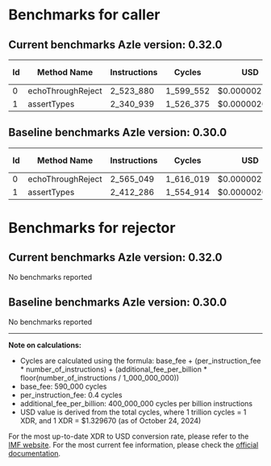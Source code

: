 # Benchmarks for caller

## Current benchmarks Azle version: 0.32.0

| Id  | Method Name       | Instructions | Cycles    | USD           | USD/Million Calls | Change                             |
| --- | ----------------- | ------------ | --------- | ------------- | ----------------- | ---------------------------------- |
| 0   | echoThroughReject | 2_523_880    | 1_599_552 | $0.0000021269 | $2.12             | <font color="green">-41_169</font> |
| 1   | assertTypes       | 2_340_939    | 1_526_375 | $0.0000020296 | $2.02             | <font color="green">-71_347</font> |

## Baseline benchmarks Azle version: 0.30.0

| Id  | Method Name       | Instructions | Cycles    | USD           | USD/Million Calls |
| --- | ----------------- | ------------ | --------- | ------------- | ----------------- |
| 0   | echoThroughReject | 2_565_049    | 1_616_019 | $0.0000021488 | $2.14             |
| 1   | assertTypes       | 2_412_286    | 1_554_914 | $0.0000020675 | $2.06             |

# Benchmarks for rejector

## Current benchmarks Azle version: 0.32.0

No benchmarks reported

## Baseline benchmarks Azle version: 0.30.0

No benchmarks reported

---

**Note on calculations:**

- Cycles are calculated using the formula: base_fee + (per_instruction_fee \* number_of_instructions) + (additional_fee_per_billion \* floor(number_of_instructions / 1_000_000_000))
- base_fee: 590_000 cycles
- per_instruction_fee: 0.4 cycles
- additional_fee_per_billion: 400_000_000 cycles per billion instructions
- USD value is derived from the total cycles, where 1 trillion cycles = 1 XDR, and 1 XDR = $1.329670 (as of October 24, 2024)

For the most up-to-date XDR to USD conversion rate, please refer to the [IMF website](https://www.imf.org/external/np/fin/data/rms_sdrv.aspx).
For the most current fee information, please check the [official documentation](https://internetcomputer.org/docs/current/developer-docs/gas-cost#execution).
